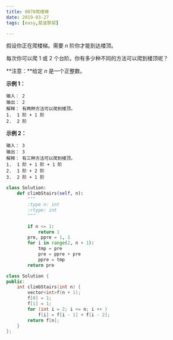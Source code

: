 ```yaml
---
title: 0070爬楼梯
date: 2019-03-27 
tags: [easy,斐波那契]

---
```


假设你正在爬楼梯。需要 *n* 阶你才能到达楼顶。

每次你可以爬 1 或 2 个台阶。你有多少种不同的方法可以爬到楼顶呢？

**注意：**给定 *n* 是一个正整数。

**示例 1：**

```
输入： 2
输出： 2
解释： 有两种方法可以爬到楼顶。
1.  1 阶 + 1 阶
2.  2 阶
```

**示例 2：**

```
输入： 3
输出： 3
解释： 有三种方法可以爬到楼顶。
1.  1 阶 + 1 阶 + 1 阶
2.  1 阶 + 2 阶
3.  2 阶 + 1 阶
```

```python
class Solution:
    def climbStairs(self, n):
        """
        :type n: int
        :rtype: int
        """

        if n <= 1:
            return 1
        pre, ppre = 1, 1
        for i in range(2, n + 1):
            tmp = pre
            pre = ppre + pre
            ppre = tmp
        return pre
```





```c++
class Solution {
public:
    int climbStairs(int n) {
        vector<int>f(n + 1);
        f[0] = 1;
        f[1] = 1;
        for (int i = 2; i <= n; i ++ )
            f[i] = f[i - 1] + f[i - 2];
        return f[n];
    }
};
```

